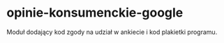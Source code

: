 # opinie-konsumenckie-google
Moduł dodający kod zgody na udział w ankiecie i kod plakietki programu.
